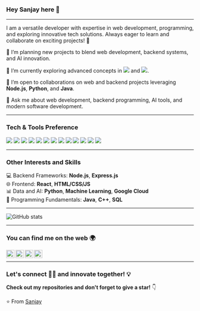 ### Hey Sanjay here 👋
---

I am a versatile developer with expertise in web development, programming, and exploring innovative tech solutions. Always eager to learn and collaborate on exciting projects! 🚀

 🔭 I’m planning new projects to blend web development, backend systems, and AI innovation.
 
 🌱 I’m currently exploring advanced concepts in <img src="http://img.shields.io/badge/-Node.js-3C873A?style=flat&logo=node.js&logoColor=white"> and <img src="http://img.shields.io/badge/-Google%20Cloud%20Platform-4285F4?style=flat&logo=google%20cloud&logoColor=white">.
 
 👯 I’m open to collaborations on web and backend projects leveraging **Node.js**, **Python**, and **Java**.
 
 💬 Ask me about web development, backend programming, AI tools, and modern software development.

---

### Tech & Tools Preference

<img src = "https://img.shields.io/badge/-HTML5-E34F26?style=flat&logo=html5&logoColor=white"> 
<img src = "https://img.shields.io/badge/-CSS3-1572B6?style=flat&logo=css3&logoColor=white">
<img src="https://img.shields.io/badge/-JavaScript-eed718?style=flat&logo=javascript&logoColor=ffffff">
<img src="https://img.shields.io/badge/-Node.js-3C873A?style=flat&logo=Node.js&logoColor=white">
<img src="https://img.shields.io/badge/-React-000000?style=flat&logo=react&logoColor=00c8ff">
<img src="https://img.shields.io/badge/-MongoDB-4DB33D?style=flat&logo=mongodb&logoColor=FFFFFF">
<img src="https://img.shields.io/badge/-Firebase-FFA611?style=flat&logo=firebase&logoColor=FFFFFF">
<img src="https://img.shields.io/badge/-Python-black?style=flat&logo=python&logoColor=white">
<img src="http://img.shields.io/badge/-C%20&%20C++-659ad2?style=flat&logo=c%2B%2B&logoColor=ffffff">
<img src="http://img.shields.io/badge/-Java-F89820?style=flat&logo=java&logoColor=white">
<img src="http://img.shields.io/badge/-Git-F1502F?style=flat&logo=git&logoColor=FFFFFF">
<img src="http://img.shields.io/badge/-Github-000000?style=flat&logo=github&logoColor=FFFFFF">
<img src="http://img.shields.io/badge/-VS%20Code-007ACC?style=flat&logo=visual%20studio%20code&logoColor=white">

---

### Other Interests and Skills

💻 Backend Frameworks: **Node.js**, **Express.js**  
🌐 Frontend: **React**, **HTML/CSS/JS**  
📊 Data and AI: **Python**, **Machine Learning**, **Google Cloud**  
💾 Programming Fundamentals: **Java**, **C++**, **SQL**

---

![GitHub stats](https://github-readme-stats.vercel.app/api?username=sanjay-sj1kv&show_icons=true&hide_border=true)

---

### You can find me on the web 🌍

[<img align="left" alt="Sanjay | Instagram" width="22px" src="https://cdn.jsdelivr.net/npm/simple-icons@v3/icons/instagram.svg" />](https://www.instagram.com/sanjay_2705/profilecard/?igsh=MTNxNW5sYTN0aHljOA==)
[<img align="left" alt="Sanjay | LinkedIn" width="22px" src="https://cdn.jsdelivr.net/npm/simple-icons@v3/icons/linkedin.svg" />](https://www.linkedin.com/in/h-m-sanjay-6928a92a6?utm_source=share&utm_campaign=share_via&utm_content=profile&utm_medium=android_app)
[<img align="left" alt="Sanjay | Facebook" width="22px" src="https://cdn.jsdelivr.net/npm/simple-icons@v3/icons/facebook.svg" />](https://www.facebook.com/share/1BHyWPmizk/)
[<img align="left" alt="Sanjay | YouTube" width="22px" src="https://cdn.jsdelivr.net/npm/simple-icons@v3/icons/youtube.svg" />](https://youtube.com/@sanjay-sj1kv?si=xal3MJXBMYXzqBYN)

<br/>

---

### Let's connect 👨‍💻 and innovate together! 💡

**Check out my repositories and don't forget to give a star!** 👇

:star: From [Sanjay](https://github.com/sanjay-sj1kv)

